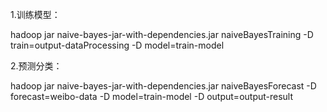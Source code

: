 
    

1.训练模型：

hadoop jar naive-bayes-jar-with-dependencies.jar naiveBayesTraining -D train=output-dataProcessing -D model=train-model

2.预测分类：

hadoop jar naive-bayes-jar-with-dependencies.jar naiveBayesForecast -D forecast=weibo-data -D model=train-model -D output=output-result

